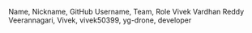 Name, Nickname, GitHub Username, Team, Role
Vivek Vardhan Reddy Veerannagari, Vivek, vivek50399, yg-drone, developer
